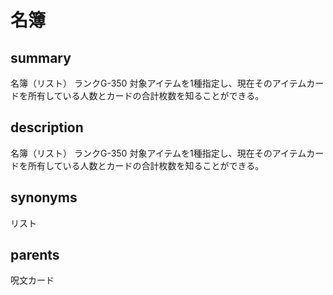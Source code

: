 # 名簿

## summary
名簿（リスト）
ランクG-350
対象アイテムを1種指定し、現在そのアイテムカードを所有している人数とカードの合計枚数を知ることができる。
## description
名簿（リスト）
ランクG-350
対象アイテムを1種指定し、現在そのアイテムカードを所有している人数とカードの合計枚数を知ることができる。
## synonyms
リスト
## parents
呪文カード
